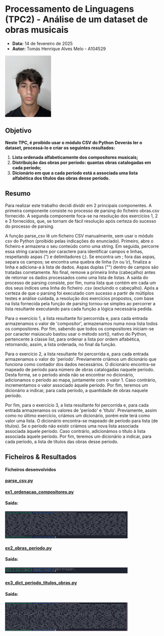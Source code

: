 <!-- 

O manifesto deverá ter a seguinte estrutura: título, data, autor (nome, número e foto), resumo (lista de parágrafos descrevendo sucintamente em que consistiu o trabalho), lista de resultados (lista com apontadores para os ficheiros resultantes);

-->


# Processamento de Linguagens (TPC2) - Análise de um dataset de obras musicais
- **Data:** 14 de fevereiro de 2025
- **Autor:** Tomás Henrique Alves Melo - A104529 

<img src="../assets/perfil.jpg" alt="A104529 - Tomás Melo" width="150">

## Objetivo 

**Neste TPC, é proibido usar o módulo CSV do Python**
**Deverás ler o dataset, processá-lo e criar os seguintes resultados:**
1. **Lista ordenada alfabeticamente dos compositores musicais;**
2. **Distribuição das obras por período: quantas obras catalogadas em cada período;**
3. **Dicionário em que a cada período está a associada uma lista alfabética dos títulos das obras desse período.**

## Resumo

Para realizar este trabalho decidi dividir em 2 principais componentes. A primeira componente consiste no processo de parsing do ficheiro obras.csv fornecido. A segunda componente foca-se na resolução dos exercícios 1, 2 e 3 fornecidos, que, se tornam de fácil resolução após certeza do sucesso do processo de parsing.

A função parse_csv lê um ficheiro CSV manualmente, sem usar o módulo csv do Python (proibido pelas indicações do enunciado). Primeiro, abre o ficheiro e armazena o seu conteúdo como uma string. Em seguida, percorre essa string caractere por caractere para identificar campos e linhas, respeitando aspas (") e delimitadores (;). Se encontra um ; fora das aspas, separa os campos; se encontra uma quebra de linha (\n ou \r), finaliza a linha e adiciona-a à lista de dados. Aspas duplas ("") dentro de campos são tratadas corretamente. No final, remove a primeira linha (cabeçalho) antes de retornar os dados processados como uma lista de listas. A saída do processo de parsing consiste, por fim, numa lista que contém em cada um dos seus índices uma linha do ficheiro .csv (excluindo o cabeçalho). 
Após a certeza de que o parsing foi executado com sucesso a partir de múltiplos testes e análise cuidada, a resolução dos exercícios propostos, com base na lista fornecida pela função de parsing tornou-se simples ao percorrer a lista resultante executando para cada função a lógica necessária pedida. 

Para o exercício 1, a lista resultante foi percorrida e, para cada entrada armazenamos o valor de 'compositor', armazenamos numa nova lista todos os compositores. Por fim, sabendo que todos os compositores iniciam-se por caracter maiúsculo bastou usar o método sort(), nativo do Python, pertencente à classe list, para ordenar a lista por ordem alfabética, retornando, assim, a lista ordenada, no final da função.

Para o exercício 2, a lista resultante foi percorrida e, para cada entrada armazenamos o valor do 'período'. Previamente criámos um dicionário que funciona como contador dos dados necessários. O dicionário encontra-se mapeado de período para número de obras catalogadas naquele período. Desta forma, se o período ainda não se encontrar no dicionário, adicionamos o período ao mapa, juntamente com o valor 1. Caso contrário, incrementamos o valor associado àquele período. Por fim, teremos um dicionário a indicar, para cada período, a quantidade de obras naquele período.

Por fim, para o exercício 3, a lista resultante foi percorrida e, para cada entrada armazenamos os valores de 'período' e 'título'. Previamente, assim como no último exercício, criámos um dicionário, porém este terá como valor uma lista. O dicionário encontra-se mapeado de período para lista (de títulos). Se o período não existir criámos uma nova lista associada associada àquele período. Caso contrário, adicionámos o título à lista associada àquele período. Por fim, teremos um dicionário a indicar, para cada período, a lista de títulos das obras desse período.

## Ficheiros & Resultados 

#### Ficheiros desenvolvidos

#### [parse_csv.py](./parse_csv.py)

#### [ex1_ordenacao_compositores.py](./ex1_ordenacao_compositores.py)
#### Saída:
<img src="../assets/TPC2_output_ex1.png" alt="Output v1" width="400">


#### [ex2_obras_periodo.py](./ex2_obras_periodo.py)
#### Saída:
<img src="../assets/TPC2_output_ex2.png" alt="Output v2" width="400">

#### [ex3_dict_periodo_titulos_obras.py](./ex3_dict_periodo_titulos_obras.py)
#### Saída:
<img src="../assets/TPC2_output_ex3.png" alt="Output v3" width="400">




